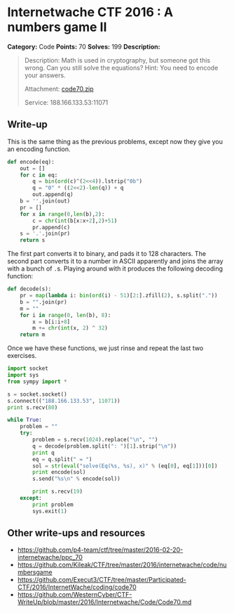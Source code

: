 # Internetwache CTF 2016 : A numbers game II

**Category:** Code
**Points:** 70
**Solves:** 199
**Description:**

> Description: Math is used in cryptography, but someone got this wrong. Can you still solve the equations? Hint: You need to encode your answers.
> 
> 
> Attachment: [code70.zip](./code70.zip)
> 
> 
> Service: 188.166.133.53:11071


## Write-up

This is the same thing as the previous problems, except now they give you an encoding function.

```python
def encode(eq):
	out = []
	for c in eq:
		q = bin(ord(c)^(2<<4)).lstrip("0b")
		q = "0" * ((2<<2)-len(q)) + q
		out.append(q)
	b = ''.join(out)
	pr = []
	for x in range(0,len(b),2):
		c = chr(int(b[x:x+2],2)+51)
		pr.append(c)
	s = '.'.join(pr)
	return s
```

The first part converts it to binary, and pads it to 128 characters. The second part converts it to a number in ASCII apparently and joins the array with a bunch of `.`s. Playing around with it produces the following decoding function:

```python
def decode(s):
	pr = map(lambda i: bin(ord(i) - 51)[2:].zfill(2), s.split("."))
	b = "".join(pr)
	m = ""
	for i in range(0, len(b), 8):
		x = b[i:i+8]
		m += chr(int(x, 2) ^ 32)
	return m
```

Once we have these functions, we just rinse and repeat the last two exercises.

```python
import socket
import sys
from sympy import *

s = socket.socket()
s.connect(("188.166.133.53", 11071))
print s.recv(80)

while True:
	problem = ""
	try:
		problem = s.recv(1024).replace("\n", "")
		q = decode(problem.split(": ")[1].strip("\n"))
		print q
		eq = q.split(" = ")
		sol = str(eval("solve(Eq(%s, %s), x)" % (eq[0], eq[1]))[0])
		print encode(sol)
		s.send("%s\n" % encode(sol))

		print s.recv(19)
	except:
		print problem
		sys.exit(1)
```

## Other write-ups and resources

* <https://github.com/p4-team/ctf/tree/master/2016-02-20-internetwache/ppc_70>
* <https://github.com/Kileak/CTF/tree/master/2016/internetwache/code/numbersgame>
* <https://github.com/Execut3/CTF/tree/master/Participated-CTF/2016/InternetWache/coding/code70>
* <https://github.com/WesternCyber/CTF-WriteUp/blob/master/2016/Internetwache/Code/Code70.md>
